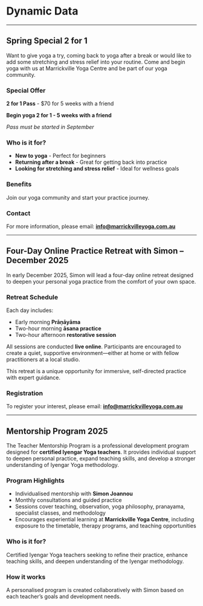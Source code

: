 # Dynamic Data

---

## Spring Special 2 for 1

Want to give yoga a try, coming back to yoga after a break or would like to add some stretching and stress relief into your routine. Come and begin yoga with us at Marrickville Yoga Centre and be part of our yoga community.

### Special Offer

**2 for 1 Pass** - $70 for 5 weeks with a friend

**Begin yoga 2 for 1 - 5 weeks with a friend**

_Pass must be started in September_

### Who is it for?

- **New to yoga** - Perfect for beginners
- **Returning after a break** - Great for getting back into practice
- **Looking for stretching and stress relief** - Ideal for wellness goals

### Benefits

Join our yoga community and start your practice journey.

### Contact

For more information, please email: **info@marrickvilleyoga.com.au**

---

## Four-Day Online Practice Retreat with Simon – December 2025

In early December 2025, Simon will lead a four-day online retreat designed to deepen your personal yoga practice from the comfort of your own space.

### Retreat Schedule

Each day includes:

- Early morning **Prāṇāyāma**
- Two-hour morning **āsana practice**
- Two-hour afternoon **restorative session**

All sessions are conducted **live online**. Participants are encouraged to create a quiet, supportive environment—either at home or with fellow practitioners at a local studio.

This retreat is a unique opportunity for immersive, self-directed practice with expert guidance.

### Registration

To register your interest, please email: **info@marrickvilleyoga.com.au**

---

## Mentorship Program 2025

The Teacher Mentorship Program is a professional development program designed for **certified Iyengar Yoga teachers**. It provides individual support to deepen personal practice, expand teaching skills, and develop a stronger understanding of Iyengar Yoga methodology.

### Program Highlights

- Individualised mentorship with **Simon Joannou**
- Monthly consultations and guided practice
- Sessions cover teaching, observation, yoga philosophy, pranayama, specialist classes, and methodology
- Encourages experiential learning at **Marrickville Yoga Centre**, including exposure to the timetable, therapy programs, and teaching opportunities

### Who is it for?

Certified Iyengar Yoga teachers seeking to refine their practice, enhance teaching skills, and deepen understanding of the Iyengar methodology.

### How it works

A personalised program is created collaboratively with Simon based on each teacher’s goals and development needs.
